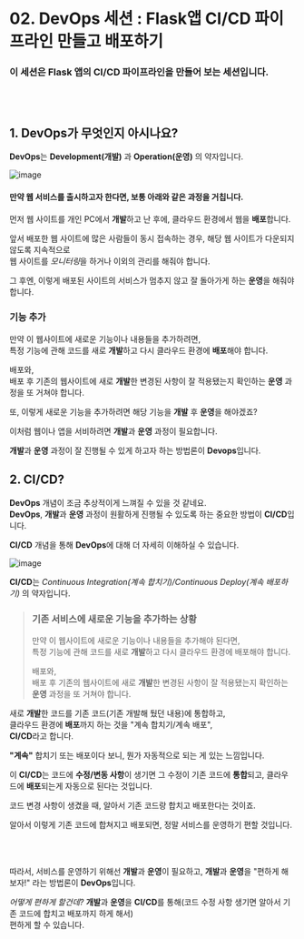 # 02. DevOps 세션 : Flask앱 CI/CD 파이프라인 만들고 배포하기
### 이 세션은 Flask 앱의 CI/CD 파이프라인을 만들어 보는 세션입니다.    
<br>
<br>

## 1. **DevOps**가 무엇인지 아시나요?  
**DevOps**는  **Development(개발)** 과 **Operation(운영)** 의 약자입니다.
 
![image](https://github.com/KNU-MLSA/2024_3_Event/assets/114579651/052fc717-826e-4953-8e98-188d2d88c446)


#### 만약 웹 서비스를 출시하고자 한다면, 보통 아래와 같은 과정을 거칩니다.   

  
먼저 웹 사이트를 개인 PC에서 **개발**하고 난 후에, 클라우드 환경에서 웹을 **배포**합니다.  
  
앞서 배포한 웹 사이트에 많은 사람들이 동시 접속하는 경우, 해당 웹 사이트가 다운되지 않도록 지속적으로  
웹 사이트를 *모니터링*을 하거나 이외의 관리를 해줘야 합니다.  
  
그 후엔, 이렇게 배포된 사이트의 서비스가 멈추지 않고 잘 돌아가게 하는 **운영**을 해줘야 합니다.  

### 기능 추가
만약 이 웹사이트에 새로운 기능이나 내용들을 추가하려면,  
특정 기능에 관해 코드를 새로 **개발**하고 다시 클라우드 환경에 **배포**해야 합니다.
  
배포와,   
배포 후 기존의 웹사이트에 새로 **개발**한 변경된 사항이 잘 적용됐는지 확인하는 **운영** 과정을 또 거쳐야 합니다.  

  
또, 이렇게 새로운 기능을 추가하려면 해당 기능을 **개발** 후 **운영**을 해야겠죠?



이처럼 웹이나 앱을 서비하려면 **개발**과 **운영** 과정이 필요합니다.
  
**개발**과 **운영** 과정이 잘 진행될 수 있게 하고자 하는 방법론이 **Devops**입니다.
  

 ## 2. CI/CD?

**DevOps** 개념이 조금 추상적이게 느껴질 수 있을 것 같네요.  
**DevOps**, **개발**과 **운영** 과정이 원활하게 진행될 수 있도록 하는 중요한 방법이 **CI/CD**입니다.  
  
**CI/CD** 개념을 통해 **DevOps**에 대해 더 자세히 이해하실 수 있습니다.  

![image](https://github.com/KNU-MLSA/2024_3_Event/assets/114579651/84961af8-29d2-4c8d-a0a5-db93f7882f0d)
  
**CI/CD**는 *Continuous Integration(계속 합치기)/Continuous Deploy(계속 배포하기)* 의 약자입니다.  
  
> ### 기존 서비스에 새로운 기능을 추가하는 상황
>만약 이 웹사이트에 새로운 기능이나 내용들을 추가해야 된다면,  
>특정 기능에 관해 코드를 새로 **개발**하고 다시 클라우드 환경에 배포해야 합니다.
>  
>배포와,   
>배포 후 기존의 웹사이트에 새로 **개발**한 변경된 사항이 잘 적용됐는지 확인하는 **운영** 과정을 또 거쳐야 합니다.  
  
새로 **개발**한 코드를 기존 코드(기존 개발해 뒀던 내용)에 통합하고,  
클라우드 환경에 **배포**까지 하는 것을 "계속 합치기/계속 배포",   
**CI/CD**라고 합니다.  

**"계속"** 합치기 또는 배포이다 보니, 뭔가 자동적으로 되는 게 있는 느낌입니다.  

이 **CI/CD**는 코드에 **수정/변동 사항**이 생기면 그 수정이 기존 코드에 **통합**되고, 클라우드에 **배포**되는게
자동으로 된다는 것입니다.  

코드 변경 사항이 생겼을 때, 알아서 기존 코드랑 합치고 배포한다는 것이죠.

알아서 이렇게 기존 코드에 합쳐지고 배포되면, 정말 서비스를 운영하기 편할 것입니다.  

<br>  
<br>  
  
따라서, 서비스를 운영하기 위해선 **개발**과 **운영**이 필요하고, **개발**과 **운영**을 "편하게 해보자!" 라는 방법론이 **DevOps**입니다.  

*어떻게 편하게 할건데?* **개발**과 **운영**을 **CI/CD**를 통해(코드 수정 사항 생기면 알아서 기존 코드에 합치고 배포까지 하게 해서)  
편하게 할 수 있습니다.
    
